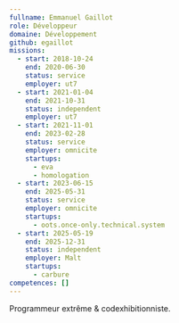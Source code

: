 ```yaml
---
fullname: Emmanuel Gaillot
role: Développeur
domaine: Développement
github: egaillot
missions:
  - start: 2018-10-24
    end: 2020-06-30
    status: service
    employer: ut7
  - start: 2021-01-04
    end: 2021-10-31
    status: independent
    employer: ut7
  - start: 2021-11-01
    end: 2023-02-28
    status: service
    employer: omnicite
    startups:
      - eva
      - homologation
  - start: 2023-06-15
    end: 2025-05-31
    status: service
    employer: omnicite
    startups:
      - oots.once-only.technical.system
  - start: 2025-05-19
    end: 2025-12-31
    status: independent
    employer: Malt
    startups:
      - carbure
competences: []
---
```

Programmeur extrême & codexhibitionniste.